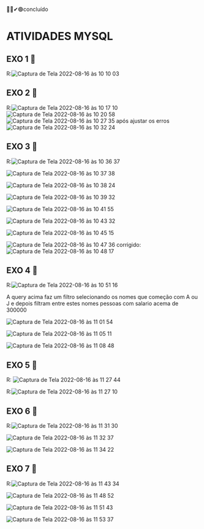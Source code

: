 👍🏽✔🟢concluído

# ATIVIDADES MYSQL

## EXO 1 🚀 

R:![Captura de Tela 2022-08-16 às 10 10 03](https://user-images.githubusercontent.com/90638175/184887562-e6f82958-c1e7-4ec1-bd27-300c653de3d5.png)


## EXO 2 🚀 
R:![Captura de Tela 2022-08-16 às 10 17 10](https://user-images.githubusercontent.com/90638175/184889154-e00a6bdd-931d-49ef-a90f-e3eaec4408a4.png)
![Captura de Tela 2022-08-16 às 10 20 58](https://user-images.githubusercontent.com/90638175/184889931-146fa8fe-cece-4831-8896-441905c9630e.png)
![Captura de Tela 2022-08-16 às 10 27 35](https://user-images.githubusercontent.com/90638175/184891199-5b953dd0-2697-454e-a98f-1cdb4d556910.png)
após ajustar os erros
![Captura de Tela 2022-08-16 às 10 32 24](https://user-images.githubusercontent.com/90638175/184892224-af4c9c09-0666-4522-9105-9d041489c7ed.png)



## EXO 3 🚀 

R:![Captura de Tela 2022-08-16 às 10 36 37](https://user-images.githubusercontent.com/90638175/184893152-1bbf2dc8-4b69-406e-9634-028c9d126c2f.png)

![Captura de Tela 2022-08-16 às 10 37 38](https://user-images.githubusercontent.com/90638175/184893373-a41ea05e-3f46-4a5c-94a4-bd312c9d1922.png)

![Captura de Tela 2022-08-16 às 10 38 24](https://user-images.githubusercontent.com/90638175/184893549-c8d278cc-6d42-418c-bc09-32a07ccc66e4.png)

![Captura de Tela 2022-08-16 às 10 39 32](https://user-images.githubusercontent.com/90638175/184893800-f565cc6d-5280-4464-ab6f-d1a62be52e59.png)

![Captura de Tela 2022-08-16 às 10 41 55](https://user-images.githubusercontent.com/90638175/184894335-faf0ce04-9c4a-4ff4-b154-311473e46dac.png)

![Captura de Tela 2022-08-16 às 10 43 32](https://user-images.githubusercontent.com/90638175/184894701-df6592bd-22c2-4ddb-8c22-c5eae05a76b7.png)

![Captura de Tela 2022-08-16 às 10 45 15](https://user-images.githubusercontent.com/90638175/184895093-e57bdaaf-f1ea-4196-9ff1-101a31345b7d.png)

![Captura de Tela 2022-08-16 às 10 47 36](https://user-images.githubusercontent.com/90638175/184895588-550993bd-7824-451b-8431-fb98fa1eaaf4.png)
corrigido:
![Captura de Tela 2022-08-16 às 10 48 17](https://user-images.githubusercontent.com/90638175/184895737-57415ba9-25fd-4032-9bb2-42faafff1bbf.png)


## EXO 4 🚀 

R:![Captura de Tela 2022-08-16 às 10 51 16](https://user-images.githubusercontent.com/90638175/184896463-e25fd3b8-c7dd-4736-ab5d-c2e68c1c9c63.png)

A query acima faz um filtro selecionando os nomes que começão com A ou J e depois filtram entre estes nomes pessoas com salario acema de 300000

![Captura de Tela 2022-08-16 às 11 01 54](https://user-images.githubusercontent.com/90638175/184898974-a04e59fb-7f96-466d-b541-101702e8ad5a.png)

![Captura de Tela 2022-08-16 às 11 05 11](https://user-images.githubusercontent.com/90638175/184899733-22892a86-61d4-4507-a534-a15c8d4b695a.png)

![Captura de Tela 2022-08-16 às 11 08 48](https://user-images.githubusercontent.com/90638175/184900507-dc837366-4f5d-410d-be6c-1a03f91737a9.png)


## EXO 5 🚀
R:
![Captura de Tela 2022-08-16 às 11 27 44](https://user-images.githubusercontent.com/90638175/184904999-8699531e-2e88-4a7c-80da-09bd07a422fa.png)

R:![Captura de Tela 2022-08-16 às 11 27 10](https://user-images.githubusercontent.com/90638175/184904841-30bf7735-db0e-4bd0-8d04-578fc1bcd27e.png)


## EXO 6 🚀 

R:![Captura de Tela 2022-08-16 às 11 31 30](https://user-images.githubusercontent.com/90638175/184905800-70184ea6-fac8-4c34-8b40-d1d8ec102d37.png)

![Captura de Tela 2022-08-16 às 11 32 37](https://user-images.githubusercontent.com/90638175/184906019-267ea53d-f876-4d54-a8d5-a89a6705b053.png)

![Captura de Tela 2022-08-16 às 11 34 22](https://user-images.githubusercontent.com/90638175/184906429-11af3648-1c7d-465f-9625-8fafc4a74bc9.png)


## EXO 7 🚀 

R:![Captura de Tela 2022-08-16 às 11 43 34](https://user-images.githubusercontent.com/90638175/184908552-c40bd316-bed2-4153-b3b5-f57fd1c396a5.png)

![Captura de Tela 2022-08-16 às 11 48 52](https://user-images.githubusercontent.com/90638175/184909719-3461f000-531d-4b5e-a4e8-50b59e79fdb9.png)

![Captura de Tela 2022-08-16 às 11 51 43](https://user-images.githubusercontent.com/90638175/184910315-fd41cd78-cbb7-48b9-9038-d5b869f1bf09.png)

![Captura de Tela 2022-08-16 às 11 53 37](https://user-images.githubusercontent.com/90638175/184910744-480baf91-22a7-4883-baab-9130dce4540d.png)

